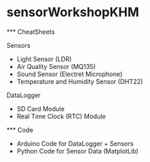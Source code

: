 # sensorWorkshopKHM

*** CheatSheets

Sensors
- Light Sensor (LDR)
- Air Quality Sensor (MQ135)
- Sound Sensor (Electret Microphone)
- Temperature and Humidity Sensor (DHT22)

DataLogger
- SD Card Module 
- Real Time Clock (RTC) Module 

*** Code

- Arduino Code for DataLogger + Sensors
- Python Code for Sensor Data (MatplotLib)
